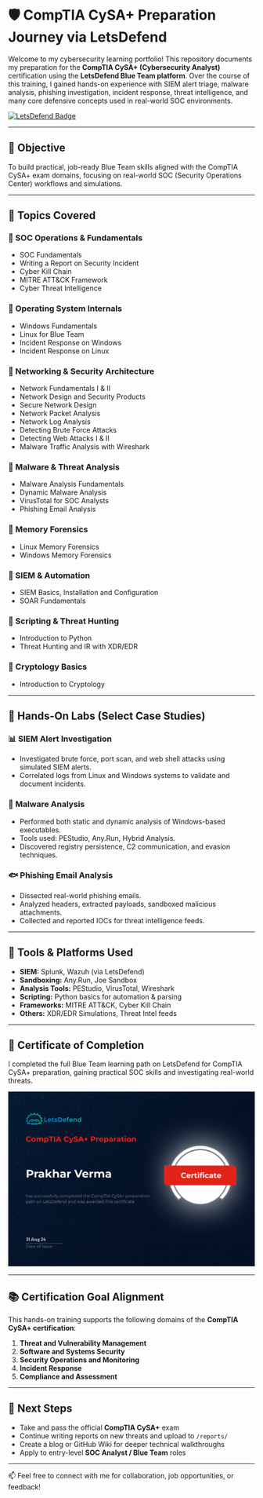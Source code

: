 # 🛡️ CompTIA CySA+ Preparation Journey via LetsDefend

Welcome to my cybersecurity learning portfolio! This repository documents my preparation for the **CompTIA CySA+ (Cybersecurity Analyst)** certification using the **LetsDefend Blue Team platform**. Over the course of this training, I gained hands-on experience with SIEM alert triage, malware analysis, phishing investigation, incident response, threat intelligence, and many core defensive concepts used in real-world SOC environments.

[![LetsDefend Badge](https://img.shields.io/badge/LetsDefend-CYSA%2B%20Training-blue)](https://drive.google.com/file/d/1fTznAhq-gJx6dubdC66MFlCNIjCjh7Uz/view?usp=drive_link)

---

## 🎯 Objective

To build practical, job-ready Blue Team skills aligned with the CompTIA CySA+ exam domains, focusing on real-world SOC (Security Operations Center) workflows and simulations.

---

## 🧠 Topics Covered

### 🔹 SOC Operations & Fundamentals
- SOC Fundamentals  
- Writing a Report on Security Incident  
- Cyber Kill Chain  
- MITRE ATT&CK Framework  
- Cyber Threat Intelligence  

### 🔹 Operating System Internals
- Windows Fundamentals  
- Linux for Blue Team  
- Incident Response on Windows  
- Incident Response on Linux  

### 🔹 Networking & Security Architecture
- Network Fundamentals I & II  
- Network Design and Security Products  
- Secure Network Design  
- Network Packet Analysis  
- Network Log Analysis  
- Detecting Brute Force Attacks  
- Detecting Web Attacks I & II  
- Malware Traffic Analysis with Wireshark  

### 🔹 Malware & Threat Analysis
- Malware Analysis Fundamentals  
- Dynamic Malware Analysis  
- VirusTotal for SOC Analysts  
- Phishing Email Analysis  

### 🔹 Memory Forensics
- Linux Memory Forensics  
- Windows Memory Forensics  

### 🔹 SIEM & Automation
- SIEM Basics, Installation and Configuration  
- SOAR Fundamentals  

### 🔹 Scripting & Threat Hunting
- Introduction to Python  
- Threat Hunting and IR with XDR/EDR  

### 🔹 Cryptology Basics
- Introduction to Cryptology  

---

## 🧪 Hands-On Labs (Select Case Studies)

### 📊 SIEM Alert Investigation
- Investigated brute force, port scan, and web shell attacks using simulated SIEM alerts.
- Correlated logs from Linux and Windows systems to validate and document incidents.

### 🧬 Malware Analysis
- Performed both static and dynamic analysis of Windows-based executables.
- Tools used: PEStudio, Any.Run, Hybrid Analysis.
- Discovered registry persistence, C2 communication, and evasion techniques.

### 🐟 Phishing Email Analysis
- Dissected real-world phishing emails.
- Analyzed headers, extracted payloads, sandboxed malicious attachments.
- Collected and reported IOCs for threat intelligence feeds.

---

## 📂 Tools & Platforms Used

- **SIEM:** Splunk, Wazuh (via LetsDefend)
- **Sandboxing:** Any.Run, Joe Sandbox
- **Analysis Tools:** PEStudio, VirusTotal, Wireshark
- **Scripting:** Python basics for automation & parsing
- **Frameworks:** MITRE ATT&CK, Cyber Kill Chain
- **Others:** XDR/EDR Simulations, Threat Intel feeds

---

## 📜 Certificate of Completion

I completed the full Blue Team learning path on LetsDefend for CompTIA CySA+ preparation, gaining practical SOC skills and investigating real-world threats.

![LetsDefend](https://raw.githubusercontent.com/prakharsec/CySA-LetsDefend/main/letsdefend.png)

---

## 📚 Certification Goal Alignment

This hands-on training supports the following domains of the **CompTIA CySA+ certification**:

1. **Threat and Vulnerability Management**  
2. **Software and Systems Security**  
3. **Security Operations and Monitoring**  
4. **Incident Response**  
5. **Compliance and Assessment**

---

## 🚀 Next Steps

- Take and pass the official **CompTIA CySA+** exam  
- Continue writing reports on new threats and upload to `/reports/`  
- Create a blog or GitHub Wiki for deeper technical walkthroughs  
- Apply to entry-level **SOC Analyst / Blue Team** roles  

---

📫 Feel free to connect with me for collaboration, job opportunities, or feedback!

